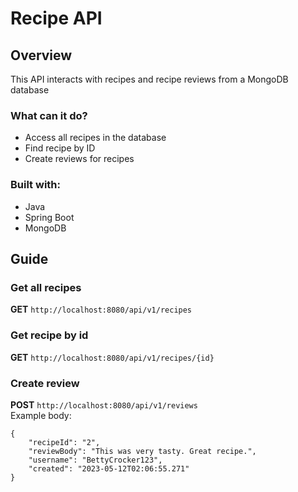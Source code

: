 # Recipe API
## Overview
This API interacts with recipes and recipe reviews from a MongoDB database

### What can it do?
<ul>
  <li>Access all recipes in the database</li>
  <li>Find recipe by ID</li>
  <li>Create reviews for recipes</li>
</ul>

### Built with:
<ul>
  <li>Java</li>
  <li>Spring Boot</li>
  <li>MongoDB</li>
</ul>

## Guide
### Get all recipes
**GET** `http://localhost:8080/api/v1/recipes`

### Get recipe by id
**GET** `http://localhost:8080/api/v1/recipes/{id}`

### Create review
**POST** `http://localhost:8080/api/v1/reviews`
<br>Example body:
```
{
    "recipeId": "2",
    "reviewBody": "This was very tasty. Great recipe.",
    "username": "BettyCrocker123",
    "created": "2023-05-12T02:06:55.271"
}
```

